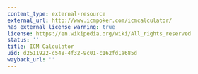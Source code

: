 ```yaml
---
content_type: external-resource
external_url: http://www.icmpoker.com/icmcalculator/
has_external_license_warning: true
license: https://en.wikipedia.org/wiki/All_rights_reserved
status: ''
title: ICM Calculator
uid: d2511922-c548-4f32-9c01-c162fd1a685d
wayback_url: ''
---
```

